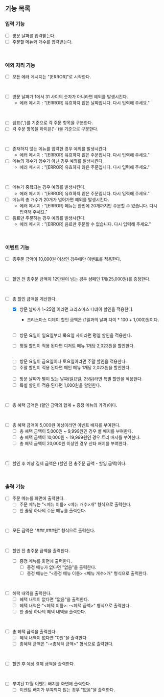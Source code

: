 ## 기능 목록

### 입력 기능
- [ ] 방문 날짜를 입력받는다.
- [ ] 주문할 메뉴와 개수를 입력받는다.
<br>

### 예외 처리 기능
- [ ] 모든 에러 메시지는 "[ERROR]"로 시작한다.
<br>

- [ ] 방문 날짜가 1에서 31 사이의 숫자가 아니라면 예외를 발생시킨다.
	- 에러 메시지 : "[ERROR] 유효하지 않은 날짜입니다. 다시 입력해 주세요."
<br>

- [ ] 쉼표(',')를 기준으로 각 주문 항목을 구분한다.
- [ ] 각 주문 항목을 하이픈('-')을 기준으로 구분한다.
<br>

- [ ] 존재하지 않는 메뉴를 입력한 경우 예외를 발생시킨다.
	- 에러 메시지 : "[ERROR] 유효하지 않은 주문입니다. 다시 입력해 주세요."
- [ ] 메뉴의 개수가 양수가 아닌 경우 예외를 발생시킨다.
	- 에러 메시지 : "[ERROR] 유효하지 않은 주문입니다. 다시 입력해 주세요."
<br>

- [ ] 메뉴가 중복되는 경우 예외를 발생시킨다.
	- 에러 메시지 : "[ERROR] 유효하지 않은 주문입니다. 다시 입력해 주세요."
- [ ] 메뉴의 총 개수가 20개가 넘어가면 예외를 발생시킨다.
	- 에러 메시지 : "[ERROR] 메뉴는 한번에 20개까지만 주문할 수 있습니다. 다시 입력해 주세요."
- [ ] 음료만 주문하는 경우 예외를 발생시킨다.
	- 에러 메시지 : "[ERROR] 음료만 주문할 수 없습니다. 다시 입력해 주세요."
<br>

### 이벤트 기능
- [ ] 총주문 금액이 10,000원 이상인 경우에만 이벤트를 적용한다.
<br>

- [ ] 할인 전 총주문 금액이 12만원이 넘는 경우 샴페인 1개(25,000원)를 증정한다.
<br>

- [ ] 총 할인 금액을 계산한다.
	- [x] 방문 날짜가 1~25일 이라면 크리스마스 디데이 할인을 적용한다.
      - 크리스마스 디데이 할인 금액은 (1일과의 날짜 차이 * 100 + 1,000)원이다.
      <br>

	- [ ] 방문 요일이 일요일부터 목요일 사이라면 평일 할인을 적용한다.
	- [ ] 평일 할인이 적용 된다면 디저트 메뉴 1개당 2,023원을 할인한다.
	<br>

	- [ ] 방문 요일이 금요일이나 토요일이라면 주말 할인을 적용한다.
	- [ ] 주말 할인이 적용 된다면 메인 메뉴 1개당 2,023원을 할인한다.
	<br>

	- [ ] 방문 날짜가 별이 있는 날짜(일요일, 25일)라면 특별 할인을 적용한다.
	- [ ] 특별 할인이 적용 된다면 1,000원을 할인한다.
<br>

- [ ] 총 혜택 금액은 (할인 금액의 합계 + 증정 메뉴의 가격)이다.
<br>

- [ ] 총 혜택 금액이 5,000원 이상이라면 이벤트 배지를 부여한다.
	- [ ] 총 혜택 금액이 5,000원 ~ 9,999원인 경우 별 배지를 부여한다.
	- [ ] 총 혜택 금액이 10,000원 ~ 19,999원인 경우 트리 배지를 부여한다.
	- [ ] 총 혜택 금액이 20,000원 이상인 경우 산타 배지를 부여한다.
<br>

- [ ] 할인 후 예상 결제 금액은 (할인 전 총주문 금액 - 할임 금액)이다.
<br>

### 출력 기능
- [ ] 주문 메뉴를 화면에 출력한다.
	- [ ] 주문 메뉴는 "<메뉴 이름> <메뉴 개수>개" 형식으로 출력한다.
	- [ ] 한 줄당 하나의 주문 메뉴를 출력한다.
<br>

- [ ] 모든 금액은 "###,###원" 형식으로 출력한다.
<br>

- [ ] 할인 전 총주문 금액을 출력한다.
  <br>

  - [ ] 증정 메뉴를 화면에 출력한다.
	- [ ] 증정 메뉴가 없다면 "없음"을 출력한다.
	- [ ] 증정 메뉴는 "<증정 메뉴 이름> <메뉴 개수>개" 형식으로 출력한다.
<br>

- [ ] 혜택 내역을 출력한다.
	- [ ] 혜택 내역이 없다면 "없음"을 출력한다.
	- [ ] 혜택 내역은 "<혜택 이름>: -<혜택 금액>" 형식으로 출력한다.
	- [ ] 한 줄당 하나의 혜택 내역을 출력한다.
<br>

- [ ] 총 혜택 금액을 출력한다.
	- [ ] 혜택 내역이 없다면 "0원"을 출력한다.
	- [ ] 총혜택 금액은 "-<총혜택 금액>" 형식으로 출력한다.
<br>

- [ ] 할인 후 예상 결제 금액을 출력한다.
<br>

- [ ] 부여된 12월 이벤트 배지를 화면에 출력한다.
	- [ ] 이벤트 배지가 부여되지 않는 경우 "없음"을 출력한다.
